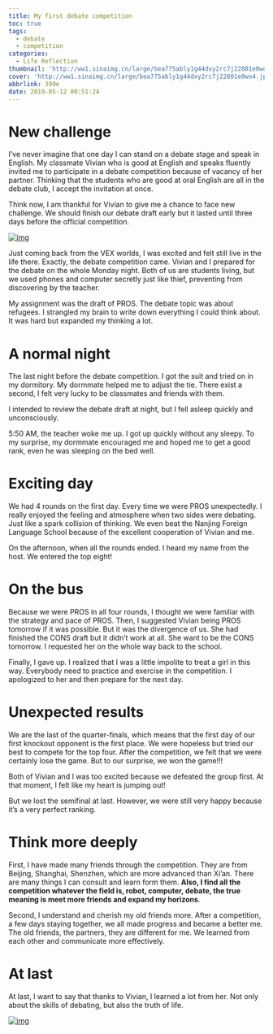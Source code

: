 ```yaml
---
title: My first debate competition
toc: true
tags:
  - debate
  - competition
categories:
  - Life Reflection
thumbnail: 'http://ww1.sinaimg.cn/large/bea775ably1g44dxy2rc7j22801e0wo4.jpg'
cover: 'http://ww1.sinaimg.cn/large/bea775ably1g44dxy2rc7j22801e0wo4.jpg'
abbrlink: 399e
date: 2019-05-12 00:51:24
---
```


# New challenge

I’ve never imagine that one day I can stand on a debate stage and speak in English. My classmate Vivian who is good at English and speaks fluently invited me to participate in a debate competition because of vacancy of her partner. Thinking that the students who are good at oral English are all in the debate club, I accept the invitation at once.

Think now, I am thankful for Vivian to give me a chance to face new challenge. We should finish our debate draft early but it lasted until three days before the official competition.

[![img](https://cdn.sinaimg.cn.52ecy.cn/large/005BYqpgly1g316dr77svj30u00u0adq.jpg)](https://cdn.sinaimg.cn.52ecy.cn/large/005BYqpgly1g316dr77svj30u00u0adq.jpg)

Just coming back from the VEX worlds, I was excited and felt still live in the life there. Exactly, the debate competition came. Vivian and I prepared for the debate on the whole Monday night. Both of us are students living, but we used phones and computer secretly just like thief, preventing from discovering by the teacher.

My assignment was the draft of PROS. The debate topic was about refugees. I strangled my brain to write down everything I could think about. It was hard but expanded my thinking a lot.



# A normal night

The last night before the debate competition. I got the suit and tried on in my dormitory. My dormmate helped me to adjust the tie. There exist a second, I felt very lucky to be classmates and friends with them.

I intended to review the debate draft at night, but I fell asleep quickly and unconsciously.

5:50 AM, the teacher woke me up. I got up quickly without any sleepy. To my surprise, my dormmate encouraged me and hoped me to get a good rank, even he was sleeping on the bed well.

# Exciting day

We had 4 rounds on the first day. Every time we were PROS unexpectedly. I really enjoyed the feeling and atmosphere when two sides were debating. Just like a spark collision of thinking. We even beat the Nanjing Foreign Language School because of the excellent cooperation of Vivian and me.

On the afternoon, when all the rounds ended. I heard my name from the host. We entered the top eight!

# On the bus

Because we were PROS in all four rounds, I thought we were familiar with the strategy and pace of PROS. Then, I suggested Vivian being PROS tomorrow if it was possible. But it was the divergence of us. She had finished the CONS draft but it didn’t work at all. She want to be the CONS tomorrow. I requested her on the whole way back to the school.

Finally, I gave up. I realized that I was a little impolite to treat a girl in this way. Everybody need to practice and exercise in the competition. I apologized to her and then prepare for the next day.

# Unexpected results

We are the last of the quarter-finals, which means that the first day of our first knockout opponent is the first place. We were hopeless but tried our best to compete for the top four. After the competition, we felt that we were certainly lose the game. But to our surprise, we won the game!!!

Both of Vivian and I was too excited because we defeated the group first. At that moment, I felt like my heart is jumping out!

But we lost the semifinal at last. However, we were still very happy because it’s a very perfect ranking.

# Think more deeply

First, I have made many friends through the competition. They are from Beijing, Shanghai, Shenzhen, which are more advanced than Xi’an. There are many things I can consult and learn form them. **Also, I find all the competition whatever the field is, robot, computer, debate, the true meaning is meet more friends and expand my horizons**.

Second, I understand and cherish my old friends more. After a competition, a few days staying together, we all made progress and became a better me. The old friends, the partners, they are different for me. We learned from each other and communicate more effectively.

# At last

At last, I want to say that thanks to Vivian, I learned a lot from her. Not only about the skills of debating, but also the truth of life.

[![img](https://cdn.sinaimg.cn.52ecy.cn/large/005BYqpgly1g316ev3kanj31bg0u0jtv.jpg)](https://cdn.sinaimg.cn.52ecy.cn/large/005BYqpgly1g316ev3kanj31bg0u0jtv.jpg)